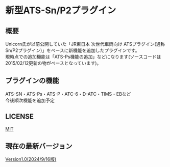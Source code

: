 # 新型ATS-Sn/P2プラグイン  
## 概要  
Unicorn氏が以前公開していた「JR東日本 次世代車両向け ATSプラグイン(通称Sn/P2プラグイン)」をベースに新機能を追加したプラグインです。  
現時点での追加機能は「ATS-Ps機能の追加」などになります(ソースコードは2015/02/12更新の物がベースとなっています)。  

## プラグインの機能
ATS-SN・ATS-Ps・ATS-P・ATC-6・D-ATC・TIMS・EBなど  
今後順次機能を追加予定

## LICENSE
[MIT](https://github.com/TomyRailway/NewATS-Sn-P2/blob/main/LICENCE.md)

## 現在の最新バージョン
[Version1.0(2024/9/16版)](https://github.com/TomyRailway/NewATS-Sn-P2/releases/tag/Version1.0)
